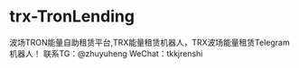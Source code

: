 # trx-TronLending
波场TRON能量自助租赁平台,TRX能量租赁机器人，TRX波场能量租赁Telegram机器人！
联系TG：@zhuyuheng  WeChat：tkkjrenshi
